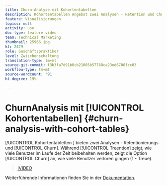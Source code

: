 ```yaml
---
title: Churn-Analyse mit Kohortentabellen
description: Kohortentabellen Angebot zwei Analysen - Retention und Churn. Die Option "Treue"zeigt zwar an, wie viele Benutzer im Laufe der Zeit beibehalten werden, zeigt jedoch an, wie viele Benutzer verloren gingen (1 - Treue).
feature: Visualisierungen
topics: null
activity: use
doc-type: feature video
team: Technical Marketing
thumbnail: 25966.jpg
kt: 2479
role: Geschäftspraktiker
level: Zwischenschaltung
translation-type: tm+mt
source-git-commit: f3b3fa7d91b0cb21005b57768ca23ed6700fcc03
workflow-type: tm+mt
source-wordcount: '91'
ht-degree: 19%

---
```



#  ChurnAnalysis mit  [!UICONTROL Kohortentabellen] {#churn-analysis-with-cohort-tables}

[!UICONTROL Kohortentabletten ] bieten zwei Analysen -   Retentionierungs und  [!UICONTROL Churn]. Während [!UICONTROL Treention] zeigt, wie viele Benutzer im Laufe der Zeit beibehalten werden, zeigt die Option [!UICONTROL Churn] an, wie viele Benutzer verloren gingen (1 - Treue).

>[!VIDEO](https://video.tv.adobe.com/v/25966/?quality=12)

Weiterführende Informationen finden Sie in der [Dokumentation](https://marketing.adobe.com/resources/help/de_DE/analytics/analysis-workspace/cohort_analysis.html).
